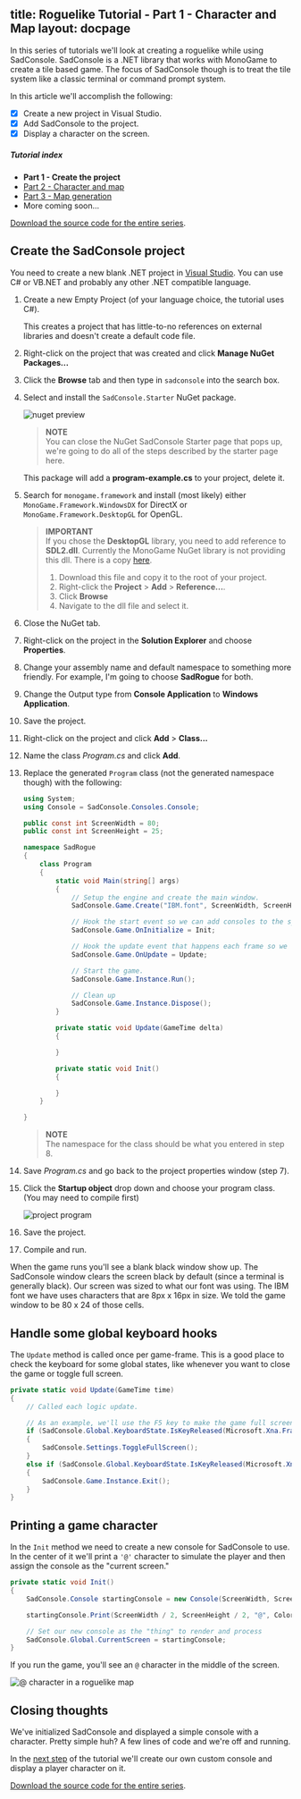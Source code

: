 title: Roguelike Tutorial - Part 1 - Character and Map
layout: docpage
---

In this series of tutorials we'll look at creating a roguelike while using SadConsole. SadConsole is a .NET library that works with MonoGame to create a tile based game. The focus of SadConsole though is to treat the tile system like a classic terminal or command prompt system.

In this article we'll accomplish the following:

- [x] Create a new project in Visual Studio.
- [x] Add SadConsole to the project.
- [x] Display a character on the screen.

##### Tutorial index

- **Part 1 - Create the project**
- [Part 2 - Character and map](Part-2---Character-and-map.md)
- [Part 3 - Map generation](Part-3---Map-generation.md)
- More coming soon...

[Download the source code for the entire series](SadConsole-RoguelikeTutorial.zip).


## Create the SadConsole project

You need to create a new blank .NET project in [Visual Studio](https://www.visualstudio.com/products/visual-studio-community-vs). You can use C# or VB.NET and probably any other .NET compatible language. 

1. Create a new Empty Project (of your language choice, the tutorial uses C#).

   This creates a project that has little-to-no references on external libraries and doesn't create a default code file.

2. Right-click on the project that was created and click **Manage NuGet Packages...**

3. Click the **Browse** tab and then type in `sadconsole` into the search box.

4. Select and install the `SadConsole.Starter` NuGet package.

   ![nuget preview](images/part1-nuget.png)

   >**NOTE**  
   >You can close the NuGet SadConsole Starter page that pops up, we're going to do all of the steps described by the starter page here.

   This package will add a **program-example.cs** to your project, delete it.

5. Search for `monogame.framework` and install (most likely) either `MonoGame.Framework.WindowsDX` for DirectX or `MonoGame.Framework.DesktopGL` for OpenGL.

   >**IMPORTANT**  
   >If you chose the **DesktopGL** library, you need to add reference to **SDL2.dll**. Currently the MonoGame NuGet library is not providing this dll. There is a copy [here](https://github.com/Thraka/SadConsole/raw/master/src/DemoProject/DesktopGL/SDL2.dll). 
   >
   >1. Download this file and copy it to the root of your project.
   >2. Right-click the **Project** > **Add** > **Reference...**.
   >3. Click **Browse**
   >4. Navigate to the dll file and select it.

6. Close the NuGet tab.

7. Right-click on the project in the **Solution Explorer** and choose **Properties**.

8. Change your assembly name and default namespace to something more friendly. For example, I'm going to choose **SadRogue** for both.

9. Change the Output type from **Console Application** to **Windows Application**.

10. Save the project.

11. Right-click on the project and click **Add** > **Class...**

12. Name the class *Program.cs* and click **Add**.

13. Replace the generated `Program` class (not the generated namespace though) with the following:

    ```csharp
    using System;
    using Console = SadConsole.Consoles.Console;

    public const int ScreenWidth = 80;
    public const int ScreenHeight = 25;

    namespace SadRogue
    {
        class Program
        {
            static void Main(string[] args)
            {
                // Setup the engine and create the main window.
                SadConsole.Game.Create("IBM.font", ScreenWidth, ScreenHeight);

                // Hook the start event so we can add consoles to the system.
                SadConsole.Game.OnInitialize = Init;

                // Hook the update event that happens each frame so we can trap keys and respond.
                SadConsole.Game.OnUpdate = Update;

                // Start the game.
                SadConsole.Game.Instance.Run();

                // Clean up
                SadConsole.Game.Instance.Dispose();
            }

            private static void Update(GameTime delta)
            {

            }

            private static void Init()
            {

            }
        }

    }
    ```

    >**NOTE**  
    >The namespace for the class should be what you entered in step 8.

14. Save *Program.cs* and go back to the project properties window (step 7).

15. Click the **Startup object** drop down and choose your program class. (You may need to compile first)

    ![project program](images/part1-project-program.png) 

16. Save the project.

17. Compile and run.

When the game runs you'll see a blank black window show up. The SadConsole window clears the screen black by default (since a terminal is generally black). Our screen was sized to what our font was using. The IBM font we have uses characters that are 8px x 16px in size. We told the game window to be 80 x 24 of those cells.

## Handle some global keyboard hooks

The `Update` method is called once per game-frame. This is a good place to check the keyboard for some global states, like whenever you want to close the game or toggle full screen. 

```csharp
private static void Update(GameTime time)
{
    // Called each logic update.

    // As an example, we'll use the F5 key to make the game full screen
    if (SadConsole.Global.KeyboardState.IsKeyReleased(Microsoft.Xna.Framework.Input.Keys.F5))
    {
        SadConsole.Settings.ToggleFullScreen();
    }
    else if (SadConsole.Global.KeyboardState.IsKeyReleased(Microsoft.Xna.Framework.Input.Keys.Escape))
    {
        SadConsole.Game.Instance.Exit();
    }
}
```

## Printing a game character

In the `Init` method we need to create a new console for SadConsole to use. In the center of it we'll print a `'@'` character to simulate the player and then assign the console as the "current screen."

```csharp
private static void Init()
{
    SadConsole.Console startingConsole = new Console(ScreenWidth, ScreenHeight);

    startingConsole.Print(ScreenWidth / 2, ScreenHeight / 2, "@", ColorAnsi.CyanBright);

    // Set our new console as the "thing" to render and process
    SadConsole.Global.CurrentScreen = startingConsole;
}
```

If you run the game, you'll see an `@` character in the middle of the screen.

![@ character in a roguelike map](images/part1-player.png)

## Closing thoughts

We've initialized SadConsole and displayed a simple console with a character. Pretty simple huh? A few lines of code and we're off and running.

In the [next step](Part-2---Character-and-map.md) of the tutorial we'll create our own custom console and display a player character on it.

[Download the source code for the entire series](SadConsole-RoguelikeTutorial.zip).